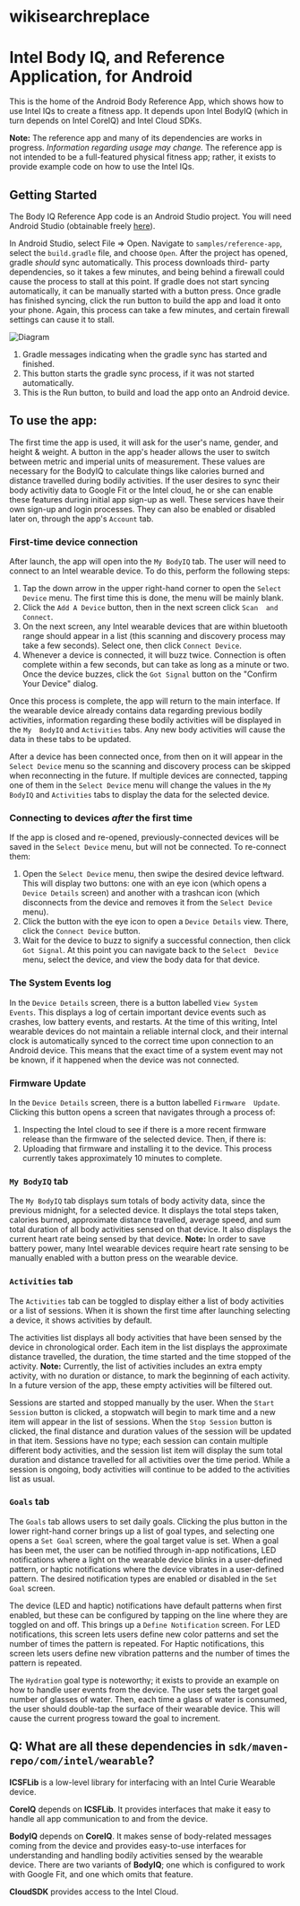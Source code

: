 # wikisearchreplace
# Intel Body IQ, and Reference Application, for Android

This is the home of the Android Body Reference App, which shows how to 
use Intel IQs to create a fitness app. It depends upon Intel BodyIQ (which 
in turn depends on Intel CoreIQ) and Intel Cloud SDKs.

**Note:** The reference app and many of its dependencies are works in progress.
 _Information regarding usage may change._ The reference app is not 
 intended to be a full-featured physical fitness app; rather, it exists to 
 provide example code on how to use the Intel IQs.

## Getting Started

The Body IQ Reference App code is an Android Studio project. You will need
Android Studio (obtainable freely [here](https://developer.android.com/studio/index.html)).

In Android Studio, select File => Open. Navigate to `samples/reference-app`, 
 select the `build.gradle` file, and choose `Open`. After the project has 
 opened, gradle _should_ sync automatically. This process downloads third-
 party dependencies, so it takes a few minutes, and being behind a firewall 
 could cause the process to stall at this point. If gradle does not start 
 syncing automatically, it can be manually started with a button press. 
 Once gradle has finished syncing, click the run button to build the app
 and load it onto your phone. Again, this process can take a few minutes,
 and certain firewall settings can cause it to stall.
 
 ![Diagram](AS_Diagram2.png)
 
 1. Gradle messages indicating when the gradle sync has started and finished.
 2. This button starts the gradle sync process, if it was not started automatically.
 3. This is the Run button, to build and load the app onto an Android device.
 
 ## To use the app:
 
 The first time the app is used, it will ask for the user's name, gender, and 
 height & weight. A button in the app's header allows the user to switch between 
 metric and imperial units of measurement. These values are necessary for the 
 BodyIQ to calculate things like calories burned and distance travelled during
 bodily activities. If the user desires to sync their body activitiy data to 
 Google Fit or the Intel cloud, he or she can enable these features during
 initial app sign-up as well. These services have their own sign-up and login 
 processes. They can also be enabled or disabled later on, through the app's 
 `Account` tab.
 
 ### First-time device connection
 
 After launch, the app will open into the `My BodyIQ` tab. The user will need 
 to connect to an Intel wearable device. To do this, perform the following steps:
 
 1. Tap the down arrow in the upper right-hand corner to open the `Select 
 Device` menu. The first time this is done, the menu will be mainly blank.
 2. Click the `Add A Device` button, then in the next screen click `Scan 
 and Connect`. 
 3. On the next screen, any Intel wearable devices that are within bluetooth 
 range should appear in a list (this scanning and discovery process may take a 
 few seconds). Select one, then click `Connect Device`.
 4. Whenever a device is connected, it will buzz twice. Connection is often 
 complete within a few seconds, but can take as long as a minute or two. Once
 the device buzzes, click the `Got Signal` button on the "Confirm Your Device"
 dialog. 
 
 Once this process is complete, the app will return to the main interface. If
 the wearable device already contains data regarding previous bodily activities,
 information regarding these bodily activities will be displayed in the `My 
 BodyIQ` and `Activities` tabs. Any new body activities will cause the data
 in these tabs to be updated.
 
 After a device has been connected once, from then on it will appear in the 
 `Select Device` menu so the scanning and discovery process can be skipped 
 when reconnecting in the future. If multiple devices are connected, tapping 
 one of them in the `Select Device` menu will change the values in the 
 `My BodyIQ` and `Activities` tabs to display the data for the selected device.
 
 ### Connecting to devices *after* the first time
 
 If the app is closed and re-opened, previously-connected devices will be saved 
 in the `Select Device` menu, but will not be connected. To re-connect them:
 
 1. Open the `Select Device` menu, then swipe the desired device leftward. 
 This will display two buttons: one with an eye icon (which opens a `Device
 Details` screen) and another with a trashcan icon (which disconnects from 
 the device and removes it from the `Select Device` menu).
 2. Click the button with the eye icon to open a `Device Details` view. There,
 click the `Connect Device` button. 
 3. Wait for the device to buzz to signify a successful connection, then 
 click `Got Signal`. At this point you can navigate back to the `Select 
 Device` menu, select the device, and view the body data for that device.
 
 ### The System Events log
 
 In the `Device Details` screen, there is a button labelled `View System 
 Events`. This displays a log of certain important device events such as 
  crashes, low battery events, and restarts. At the time of this writing, 
  Intel wearable devices do not maintain a reliable internal clock, and 
  their internal clock is automatically synced to the correct time upon 
  connection to an Android device. This means that the exact time of a
  system event may not be known, if it happened when the device was not
  connected.
  
  ### Firmware Update
  
  In the `Device Details` screen, there is a button labelled `Firmware 
  Update`. Clicking this button opens a screen that navigates through a 
  process of:
  
  1. Inspecting the Intel cloud to see if there is a more recent firmware
  release than the firmware of the selected device. Then, if there is:
  2. Uploading that firmware and installing it to the device. This process
  currently takes approximately 10 minutes to complete.
  
  ### `My BodyIQ` tab
  
  The `My BodyIQ` tab displays sum totals of body activity data, since the 
  previous midnight, for a selected device. It displays the total steps taken,
  calories burned, approximate distance travelled, average speed, and sum
  total duration of all body activities sensed on that device. It also displays
  the current heart rate being sensed by that device. **Note:** In order to
  save battery power, many Intel wearable devices require heart rate sensing 
  to be manually enabled with a button press on the wearable device.
  
  ### `Activities` tab
  
  The `Activities` tab can be toggled to display either a list of body 
  activities or a list of sessions. When it is shown the first time after
  launching selecting a device, it shows activities by default.
  
  The activities list displays all body activities that have been
  sensed by the device in chronological order. Each item in the list 
  displays the approximate distance travelled, the duration, the time started
  and the time stopped of the activity. **Note:** Currently, the list of 
  activities includes an extra empty activity, with no duration or distance, 
  to mark the beginning of each activity. In a future version of the app, 
  these empty activities will be filtered out.
  
  Sessions are started and stopped manually by the user. When the `Start 
  Session` button is clicked, a stopwatch will begin to mark time and a 
  new item will appear in the list of sessions. When the `Stop Session` 
  button is clicked, the final distance and duration values of the session
  will be updated in that item. Sessions have no type; each session can 
  contain multiple different body activities, and the session list item 
  will display the sum total duration and distance travelled for all 
  activities over the time period. While a session is ongoing, body activities
  will continue to be added to the activities list as usual.
  
  ### `Goals` tab
  
  The `Goals` tab allows users to set daily goals. Clicking the plus button 
  in the lower right-hand corner brings up a list of goal types, and selecting
  one opens a `Set Goal` screen, where the goal target value is set. When a
  goal has been met, the user can be notified through in-app notifications, LED 
  notifications where a light on the wearable device blinks in a user-defined
  pattern, or haptic notifications where the device vibrates in a user-defined
  pattern. The desired notification types are enabled or disabled in the 
  `Set Goal` screen.
   
   The device (LED and haptic) notifications have default patterns when first 
   enabled, but these can be configured by tapping on the line where they 
   are toggled on and off. This brings up a `Define Notification` screen.
   For LED notifications, this screen lets users define new color patterns and
   set the number of times the pattern is repeated. For Haptic notifications,
   this screen lets users define new vibration patterns and the number of times
   the pattern is repeated.
   
   The `Hydration` goal type is noteworthy; it exists to provide an example
   on how to handle user events from the device. The user sets the target 
   goal number of glasses of water. Then, each time a glass of water is 
   consumed, the user should double-tap the surface of their wearable device.
   This will cause the current progress toward the goal to increment.
 
 ## Q: What are all these dependencies in `sdk/maven-repo/com/intel/wearable`?
 
 **ICSFLib** is a low-level library for interfacing with an Intel Curie 
 Wearable device. 
 
 **CoreIQ** depends on **ICSFLib**. It provides interfaces that make it easy 
 to handle all app communication to and from the device. 
 
 **BodyIQ** depends on **CoreIQ**. It makes sense of body-related messages
 coming from the device and provides easy-to-use interfaces for understanding
 and handling bodily activities sensed by the wearable device. There are two 
 variants of **BodyIQ**; one which is configured to work with Google Fit,
 and one which omits that feature.
 
 **CloudSDK** provides access to the Intel Cloud.
 
 
 
 
 


